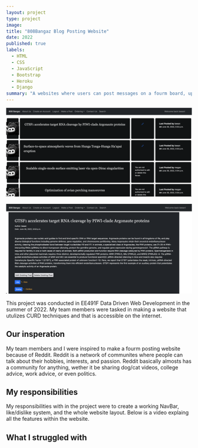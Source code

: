 ```yaml
---
layout: project
type: project
image: 
title: "808Bangaz Blog Posting Website"
date: 2022
published: true
labels:
  - HTML
  - CSS
  - JavaScript
  - Bootstrap
  - Heroku
  - Django
summary: "A websites where users can post messages on a fourm board, upvote, delete, and make new accounts"
---
```


<img width = "600px" src = "../img/808bangaz/808bangazmain.png" class = "img-thumbnail"> 
<br>
<br>
<img width = "600px" src = "../img/808bangaz/808bangazpost.png" class = "img-thumbnail">

This project was conducted in EE491F Data Driven Web Development in the summer of 2022.
My team members were tasked in making a website that utulizes CURD techniques and that is accessible on the internet.

<h2> Our insperation </h2>

My team members and I were inspired to make a fourm posting website because of Reddit. Reddit is a network of communites where people can talk
about their hobbies, interests, and passion. Reddit basically almosts has a community for anything, wether it be sharing dog/cat videos, college advice, work advice, or even politics.


<h2> My responsibilities </h2>

My responsibilities with in the project were to create a working NavBar, like/dislike system, and the whole website layout.
Below is a video explaing all the features within the website.

<h2> What I struggled with </h2>